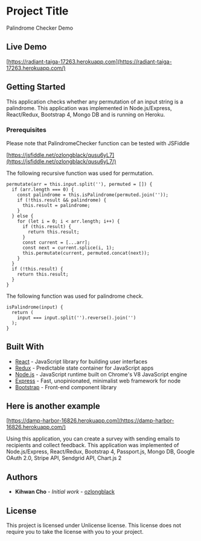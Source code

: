 # Project Title

Palindrome Checker Demo

## Live Demo

[https://radiant-taiga-17263.herokuapp.com](https://radiant-taiga-17263.herokuapp.com/)

## Getting Started

This application checks whether any permutation of an input string is a palindrome. This application was implemented in Node.js/Express, React/Redux, Bootstrap 4, Mongo DB and is running on Heroku.

### Prerequisites

Please note that PalindromeChecker function can be tested with JSFiddle

[https://jsfiddle.net/ozlongblack/qusu6yL7](https://jsfiddle.net/ozlongblack/qusu6yL7/)


The following recursive function was used for permutation.

```
permutate(arr = this.input.split(''), permuted = []) {
  if (arr.length === 0) {
    const palindrome = this.isPalindrome(permuted.join(''));
    if (!this.result && palindrome) {
      this.result = palindrome;
    }
  } else {
    for (let i = 0; i < arr.length; i++) {
      if (this.result) {
        return this.result;
      }
      const current = [...arr];
      const next = current.splice(i, 1);
      this.permutate(current, permuted.concat(next));
    }
  }
  if (!this.result) {
    return this.result;
  }
}
```

The following function was used for palindrome check.

```
isPalindrome(input) {
  return (
    input === input.split('').reverse().join('')
  );
}
```

## Built With

* [React](https://reactjs.org/) - JavaScript library for building user interfaces
* [Redux](http://redux.js.org/docs/introduction/) - Predictable state container for JavaScript apps
* [Node.js](https://nodejs.org/) - JavaScript runtime built on Chrome's V8 JavaScript engine
* [Express](http://expressjs.com/) - Fast, unopinionated, minimalist web framework for node
* [Bootstrap](http://getbootstrap.com/) - Front-end component library

## Here is another example

[https://damp-harbor-16826.herokuapp.com](https://damp-harbor-16826.herokuapp.com/)

Using this application, you can create a survey with sending emails to recipients and collect feedback. This application was implemented of Node.js/Express, React/Redux, Bootstrap 4, Passport.js, Mongo DB, Google OAuth 2.0, Stripe API, Sendgrid API, Chart.js 2

## Authors

* **Kihwan Cho** - *Initial work* - [ozlongblack](https://github.com/ozlongblack)

## License

This project is licensed under Unlicense license. This license does not require you to take the license with you to your project.
